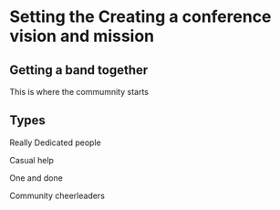 # Setting the Creating a conference vision and mission

## Getting a band together 
This is where the commumnity starts

## Types
Really Dedicated people

Casual help
 
One and done

Community cheerleaders
